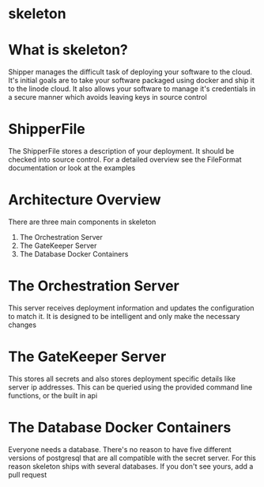 skeleton
=======

# What is skeleton?

Shipper manages the difficult task of deploying your software to the cloud.
It's initial goals are to take your software packaged using docker and
ship it to the linode cloud. It also allows your software to manage it's
credentials in a secure manner which avoids leaving keys in source control

# ShipperFile

The ShipperFile stores a description of your deployment. It should be checked
into source control. For a detailed overview see the FileFormat documentation
or look at the examples

# Architecture Overview

There are three main components in skeleton

1. The Orchestration Server
2. The GateKeeper Server
3. The Database Docker Containers

# The Orchestration Server

This server receives deployment information and updates the configuration to
match it. It is designed to be intelligent and only make the necessary changes

# The GateKeeper Server

This stores all secrets and also stores deployment specific details
like server ip addresses. This can be queried using the provided command line
functions, or the built in api

# The Database Docker Containers

Everyone needs a database. There's no reason to have five different versions
of postgresql that are all compatible with the secret server. For this reason
skeleton ships with several databases. If you don't see yours, add a pull
request
